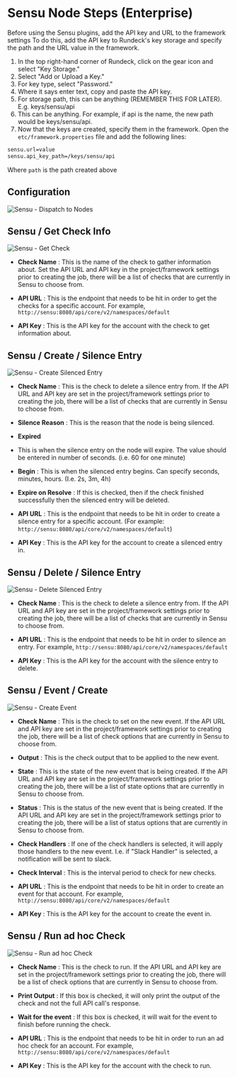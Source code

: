 # Sensu Node Steps (Enterprise)

Before using the Sensu plugins, add the API key and URL to the framework settings To do this, add the API key to Rundeck's key storage and specify the path and the URL value in the framework.

1. In the top right-hand corner of Rundeck, click on the gear icon and select "Key Storage."
2. Select "Add or Upload a Key."
3. For key type, select "Password."
4. Where it says enter text, copy and paste the API key.
5. For storage path, this can be anything (REMEMBER THIS FOR LATER). E.g. keys/sensu/api
6. This can be anything. For example, if  api is the name, the new path would be keys/sensu/api.
7. Now that the keys are created, specify them in the framework. Open the `etc/framework.properties` file and add the following lines:
```bash
sensu.url=value
sensu.api_key_path=/keys/sensu/api
```
Where `path` is the path created above

## Configuration

![Sensu - Dispatch to Nodes](~@assets/img/datadog-dispatch.png)

## Sensu / Get Check Info

![Sensu - Get Check](~@assets/img/sensu-get-check.png)

- **Check Name**
: This is the name of the check to gather information about. Set the API URL and API key in the project/framework settings prior to creating the job, there will be a list of checks that are currently in Sensu to choose from.

- **API URL**
: This is the endpoint that needs to be hit in order to get the checks for a specific account. For example, `http://sensu:8080/api/core/v2/namespaces/default`

- **API Key**
: This is the API key for the account with the check to get information about.

## Sensu / Create / Silence Entry

![Sensu - Create Silenced Entry](~@assets/img/sensu-create-silenced.png)

- **Check Name**
: This is the check to delete a silence entry from. If the API URL and API key are set in the project/framework settings prior to creating the job, there will be a list of checks that are currently in Sensu to choose from.

- **Silence Reason**
: This is the reason that the node is being silenced.

- **Expired**
- This is when the silence entry on the node will expire. The value should be entered in number of seconds. (i.e. 60 for one minute)

- **Begin**
: This is when the silenced entry begins. Can specify seconds, minutes, hours. (I.e. 2s, 3m, 4h)

- **Expire on Resolve**
: If this is checked, then if the check finished successfully then the silenced entry will be deleted.

- **API URL**
: This is the endpoint that needs to be hit in order to create a silence entry for a specific account. (For example: `http://sensu:8080/api/core/v2/namespaces/default`)

- **API Key**
: This is the API key for the account to create a silenced entry in.

## Sensu / Delete / Silence Entry

![Sensu - Delete Silenced Entry](~@assets/img/sensu-delete-silenced.png)

- **Check Name**
: This is the check to delete a silence entry from. If the API URL and API key are set in the project/framework settings prior to creating the job, there will be a list of checks that are currently in Sensu to choose from.

- **API URL**
: This is the endpoint that needs to be hit in order to silence an entry. For example, `http://sensu:8080/api/core/v2/namespaces/default`

- **API Key**
: This is the API key for the account with the silence entry to delete.

## Sensu / Event / Create

![Sensu - Create Event](~@assets/img/sensu-create-event.png)

- **Check Name**
: This is the check to set on the new event. If the API URL and API key are set in the project/framework settings prior to creating the job, there will be a list of check options that are currently in Sensu to choose from.

- **Output**
: This is the check output that to be applied to the new event.

- **State**
: This is the state of the new event that is being created. If the API URL and API key are set in the project/framework settings prior to creating the job, there will be a list of state options that are currently in Sensu to choose from.

- **Status**
: This is the status of the new event that is being created. If the API URL and API key are set in the project/framework settings prior to creating the job, there will be a list of status options that are currently in Sensu to choose from.

- **Check Handlers**
: If one of the check handlers is selected, it will apply those handlers to the new event. I.e. if  "Slack Handler" is selected, a notification will be sent to slack.

- **Check Interval**
: This is the interval period to check for new checks.

- **API URL**
: This is the endpoint that needs to be hit in order to create an event for that account. For example, `http://sensu:8080/api/core/v2/namespaces/default`

- **API Key**
: This is the API key for the account to create the event in.

## Sensu / Run ad hoc Check

![Sensu - Run ad hoc Check](~@assets/img/sensu-ad-hoc.png)

- **Check Name**
: This is the check to run. If the API URL and API key are set in the project/framework settings prior to creating the job, there will be a list of check options that are currently in Sensu to choose from.

- **Print Output**
: If this box is checked, it will only print the output of the check and not the full API call's response.

- **Wait for the event**
: If this box is checked, it will wait for the event to finish before running the check.

- **API URL**
: This is the endpoint that needs to be hit in order to run an ad hoc check for an account. For example, `http://sensu:8080/api/core/v2/namespaces/default`

- **API Key**
: This is the API key for the account with the check to run.
